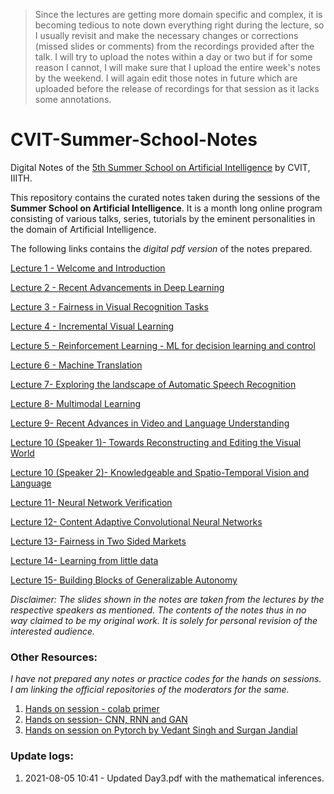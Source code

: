 
>  Since the lectures are getting more domain specific and complex, it is becoming tedious to note down everything right during the lecture, so I usually revisit and make the necessary changes or corrections (missed slides or comments) from the recordings provided after the talk. I will try to upload the notes within a day or two but if for some reason I cannot, I will make sure that I upload the entire week's notes by the weekend. I will again edit those notes in future which are uploaded before the release of recordings for that session as it lacks some annotations.

# CVIT-Summer-School-Notes
Digital Notes of the [5th Summer School on Artificial Intelligence](http://cvit.iiit.ac.in/summerschool2021/index.php) by CVIT, IIITH.

This repository contains the curated notes taken during the sessions of the __Summer School on Artificial Intelligence__.
It is a month long online program consisting of various talks, series, tutorials by the eminent personalities in the domain of Artificial Intelligence.

The following links contains the _digital pdf version_ of the notes prepared.

[Lecture 1 - Welcome and Introduction](https://github.com/ReboreExplore/CVIT-Summer-School-Notes/blob/main/Day%201.pdf)

[Lecture 2 - Recent Advancements in Deep Learning](https://github.com/ReboreExplore/CVIT-Summer-School-Notes/blob/main/Day%202.pdf)

[Lecture 3 - Fairness in Visual Recognition Tasks](https://github.com/ReboreExplore/CVIT-Summer-School-Notes/blob/main/Day%203.pdf)

[Lecture 4 - Incremental Visual Learning](https://github.com/ReboreExplore/CVIT-Summer-School-Notes/blob/main/Day%204.pdf)

[Lecture 5 - Reinforcement Learning - ML for decision learning and control](https://github.com/ReboreExplore/CVIT-Summer-School-Notes/blob/main/Day%205.pdf)

[Lecture 6 - Machine Translation](https://github.com/ReboreExplore/CVIT-Summer-School-Notes/blob/main/Day%206.pdf)

[Lecture 7- Exploring the landscape of Automatic Speech Recognition](https://github.com/ReboreExplore/CVIT-Summer-School-Notes/blob/main/Day%207.pdf)

[Lecture 8- Multimodal Learning](https://github.com/ReboreExplore/CVIT-Summer-School-Notes/blob/main/Day%208.pdf)

[Lecture 9- Recent Advances in Video and Language Understanding](https://github.com/ReboreExplore/CVIT-Summer-School-Notes/blob/main/Day%209.pdf)

[Lecture 10 (Speaker 1)- Towards Reconstructing and Editing the Visual World](https://github.com/ReboreExplore/CVIT-Summer-School-Notes/blob/main/Day%2010%20(%20Speaker%201).pdf)

[Lecture 10 (Speaker 2)- Knowledgeable and Spatio-Temporal Vision and Language](https://github.com/ReboreExplore/CVIT-Summer-School-Notes/blob/main/Day%2010%20(%20Speaker%201).pdf)

[Lecture 11- Neural Network Verification](https://github.com/ReboreExplore/CVIT-Summer-School-Notes/blob/main/Day%2011.pdf)

[Lecture 12- Content Adaptive Convolutional Neural Networks](https://github.com/ReboreExplore/CVIT-Summer-School-Notes/blob/main/Day%2012.pdf)

[Lecture 13- Fairness in Two Sided Markets](https://github.com/ReboreExplore/CVIT-Summer-School-Notes/blob/main/Day%2013.pdf)

[Lecture 14- Learning from little data](https://github.com/ReboreExplore/CVIT-Summer-School-Notes/blob/main/Day%2014.pdf)

[Lecture 15- Building Blocks of Generalizable Autonomy](https://github.com/ReboreExplore/CVIT-Summer-School-Notes/blob/main/Day%2015.pdf)

_Disclaimer: The slides shown in the notes are taken from the lectures by the respective speakers as mentioned. The contents of the notes thus in no way claimed 
to be my original work. It is solely for personal revision of the interested audience._

### Other Resources:
_I have not prepared any notes or practice codes for the hands on sessions. I am linking the official repositories of the moderators for the same._

1. [Hands on session - colab primer](https://github.com/ThrupthiAnn/ColabPrimerSS2021)
2. [Hands on session- CNN, RNN and GAN](https://github.com/ThrupthiAnn/SummerSchool2021_HandsOn_Aug7)
3. [Hands on session on Pytorch by Vedant Singh and Surgan Jandial](https://colab.research.google.com/drive/1FqHiNT-c3fNECJd2PITNuFVCoxIPBIir?usp=sharing)
### Update logs:

1. 2021-08-05 10:41 - Updated Day3.pdf with the mathematical inferences.


